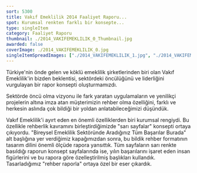 ```yaml
---
sort: 5300
title: Vakıf Emeklilik 2014 Faaliyet Raporu...
spot: Kurumsal renkten farklı bir konsepte...
type: singleItem
category: Faaliyet Raporu
thumbnail: ./2014_VAKIFEMEKLILIK_0_Thumbnail.jpg
awarded: false
coverImage: ./2014_VAKIFEMEKLILIK_0.jpg
singleItemSpreadImages: ["./2014_VAKIFEMEKLILIK_1.jpg", "./2014_VAKIFEMEKLILIK_2.jpg", "./2014_VAKIFEMEKLILIK_3.jpg", "./2014_VAKIFEMEKLILIK_4.jpg"]
---
```


Türkiye'nin önde gelen ve köklü emeklilik şirketlerinden biri olan Vakıf Emeklilik'in bizden beklentisi, sektördeki öncülüğünü ve liderliğini vurgulayan bir rapor konsepti oluşturmamızdı.

Sektörde öncü olma vizyonu ile fark yaratan uygulamaların ve yenilikçi projelerin altına imza atan müşterimizin rehber olma özelliğini, farklı ve herkesin aslında çok bildiği bir yoldan anlatabileceğimizi düşündük.

Vakıf Emeklilik'i ayırt eden en önemli özelliklerden biri kurumsal rengiydi. Bu özellikle rehberlik kavramını birleştirdiğimizde "sarı sayfalar" konsepti ortaya çıkıyordu. "Bireysel Emeklilik Sektöründe Aradığınız Tüm Başarılar Burada" alt başlığına yer verdiğimiz kapağımızdan sonra, bu bildik rehber formatının tasarım dilini önemli ölçüde rapora yansıttık. Tüm sayfaların sarı renkte basıldığı raporun konsept sayfalarında ise, yılın başarılarını işaret eden insan figürlerini ve bu rapora göre özelleştirilmiş başlıkları kullandık. Tasarladığımız "rehber raporla" ortaya özel bir eser çıkardık.
